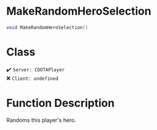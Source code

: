 # MakeRandomHeroSelection
```lua
void MakeRandomHeroSelection()
```
# Class
✔️ `Server: CDOTAPlayer`  
❌ `Client: undefined`  

# Function Description
Randoms this player's hero.

